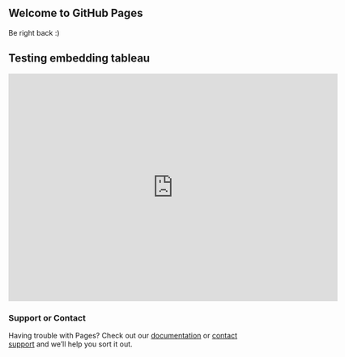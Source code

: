 ## Welcome to GitHub Pages

Be right back :)

## Testing embedding tableau 


<iframe seamless frameborder="0" src="https://public.tableau.com/views/POC_15677159064800/Sheet1?:embed=ys&:display_count=yes&:showVizHome=no" width = '650' height = '450' scrolling='yes' ></iframe>  

### Support or Contact

Having trouble with Pages? Check out our [documentation](https://help.github.com/categories/github-pages-basics/) or [contact support](https://github.com/contact) and we’ll help you sort it out.
